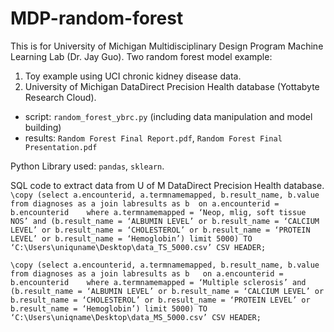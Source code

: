 # MDP-random-forest
This is for University of Michigan Multidisciplinary Design Program Machine Learning Lab (Dr. Jay Guo). 
Two random forest model example:  
1. Toy example using UCI chronic kidney disease data. 
2. University of Michigan DataDirect Precision Health database (Yottabyte Research Cloud).
  * script: `random_forest_ybrc.py` (including data manipulation and model building)
  * results: `Random Forest Final Report.pdf`, `Random Forest Final Presentation.pdf`

Python Library used: `pandas`, `sklearn`. 

SQL code to extract data from U of M DataDirect Precision Health database. 
`\copy (select a.encounterid, a.termnamemapped, b.result_name, b.value   
from diagnoses as a join labresults as b 
on a.encounterid = b.encounterid   
where a.termnamemapped = ‘Neop, mlig, soft tissue NOS’ and (b.result_name = ‘ALBUMIN LEVEL’ or b.result_name = ‘CALCIUM LEVEL’ or b.result_name = ‘CHOLESTEROL’ or b.result_name = ‘PROTEIN LEVEL’ or b.result_name = ‘Hemoglobin’) limit 5000) TO ‘C:\Users\uniquname\Desktop\data_TS_5000.csv’ CSV HEADER;`  


`\copy (select a.encounterid, a.termnamemapped, b.result_name, b.value from diagnoses as a join labresults as b  
on a.encounterid = b.encounterid   
where a.termnamemapped = ‘Multiple sclerosis’ and (b.result_name = ‘ALBUMIN LEVEL’ or b.result_name = ‘CALCIUM LEVEL’ or b.result_name = ‘CHOLESTEROL’ or b.result_name = ‘PROTEIN LEVEL’ or b.result_name = ‘Hemoglobin’) limit 5000​) TO ‘C:\Users\uniqname\Desktop\data_MS_5000.csv’ CSV HEADER;`
